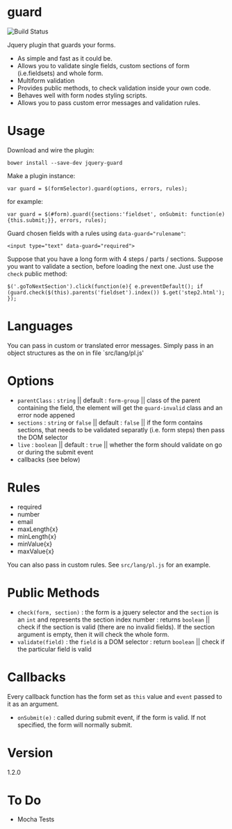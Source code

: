 # guard

![Build Status](https://travis-ci.org/mjarmoc/guard.svg?branch=master)

Jquery plugin that guards your forms.

* As simple and fast as it could be.
* Allows you to validate single fields, custom sections of form (i.e.fieldsets) and whole form.
* Multiform validation
* Provides public methods, to check validation inside your own code.
* Behaves well with form nodes styling scripts.
* Allows you to pass custom error messages and validation rules.

# Usage

Download and wire the plugin:

`bower install --save-dev jquery-guard`

Make a plugin instance:

`var guard = $(formSelector).guard(options, errors, rules);`

for example:

`var guard = $(#form).guard({sections:'fieldset', onSubmit: function(e){this.submit;}}, errors, rules);`

Guard chosen fields with a rules using `data-guard="rulename"`:

`<input type="text" data-guard="required">`

Suppose that you have a long form with 4 steps / parts / sections. Suppose you want to validate a section, before loading the next one. Just use the `check` public method:

`$('.goToNextSection').click(function(e){
    e.preventDefault();
    if (guard.check($(this).parents('fieldset').index()) $.get('step2.html');
  });`

# Languages
You can pass in custom or translated error messages. Simply pass in an object structures as the on in file `src/lang/pl.js'

# Options
* `parentClass` : `string` || default : `form-group` || class of the parent containing the field, the element will get the `guard-invalid` class and an error node appened
* `sections` : `string` or `false` || default : `false` || if the form contains sections, that needs to be validated separatly (i.e. form steps) then pass the DOM selector
* `live` : `boolean` || default : `true` || whether the form should validate on go or during the submit event
* callbacks (see below)

# Rules
* required
* number
* email
* maxLength{x}
* minLength{x}
* minValue{x}
* maxValue{x}

You can also pass in custom rules. See `src/lang/pl.js` for an example.

# Public Methods
* `check(form, section)` : the form is a jquery selector and the `section` is an `int` and represents the section index number : returns `boolean` || check if the section is valid (there are no invalid fields). If the section argument is empty, then it will check the whole form.
* `validate(field)` : the `field` is a DOM selector : return `boolean` || check if the particular field is valid

# Callbacks
Every callback function has the form set as `this` value and `event` passed to it as an argument.
* `onSubmit(e)` : called during submit event, if the form is valid. If not specified, the form will normally submit.

# Version
1.2.0

# To Do
* Mocha Tests

